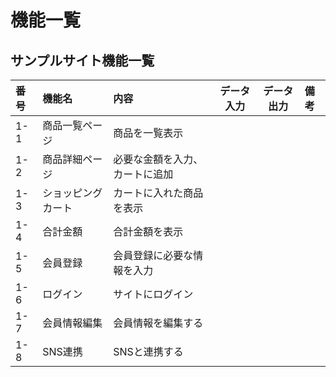 # 機能一覧
## サンプルサイト機能一覧

|番号|機能名|内容|データ入力|データ出力|備考|
|:---|:---|:---|:---:|:---:|:---|
|1-1|商品一覧ページ|商品を一覧表示||||
|1-2|商品詳細ページ|必要な金額を入力、カートに追加||||
|1-3|ショッピングカート|カートに入れた商品を表示||||
|1-4|合計金額|合計金額を表示||||
|1-5|会員登録|会員登録に必要な情報を入力||||
|1-6|ログイン|サイトにログイン||||
|1-7|会員情報編集|会員情報を編集する||||
|1-8|SNS連携|SNSと連携する||||
